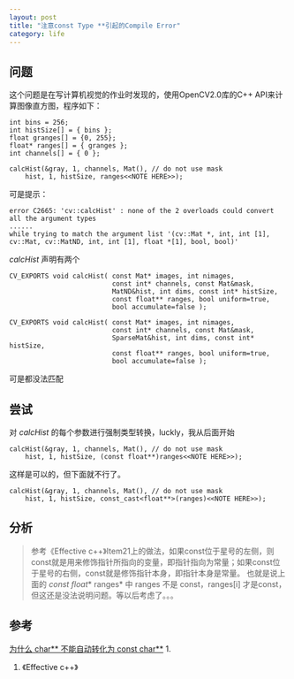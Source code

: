 ```yaml
---
layout: post
title: "注意const Type **引起的Compile Error"
category: life
---
```



## 问题 ##

这个问题是在写计算机视觉的作业时发现的，使用OpenCV2.0库的C++ API来计算图像直方图，程序如下：

```
int bins = 256;
int histSize[] = { bins };
float granges[] = {0, 255};
float* ranges[] = { granges };
int channels[] = { 0 };

calcHist(&gray, 1, channels, Mat(), // do not use mask
    hist, 1, histSize, ranges<<NOTE HERE>>);
```

可是提示：

```
error C2665: 'cv::calcHist' : none of the 2 overloads could convert all the argument types
......
while trying to match the argument list '(cv::Mat *, int, int [1], cv::Mat, cv::MatND, int, int [1], float *[1], bool, bool)'
```

*calcHist* 声明有两个

```
CV_EXPORTS void calcHist( const Mat* images, int nimages,
                          const int* channels, const Mat&mask,
                          MatND&hist, int dims, const int* histSize,
                          const float** ranges, bool uniform=true,
                          bool accumulate=false );

CV_EXPORTS void calcHist( const Mat* images, int nimages,
                          const int* channels, const Mat&mask,
                          SparseMat&hist, int dims, const int* histSize,
                          const float** ranges, bool uniform=true,
                          bool accumulate=false );
```

可是都没法匹配


## 尝试 ##

对 *calcHist* 的每个参数进行强制类型转换，luckly，我从后面开始

```
calcHist(&gray, 1, channels, Mat(), // do not use mask
    hist, 1, histSize, (const float**)ranges<<NOTE HERE>>);
```

这样是可以的，但下面就不行了。

```
calcHist(&gray, 1, channels, Mat(), // do not use mask
    hist, 1, histSize, const_cast<float**>(ranges)<<NOTE HERE>>);
```



## 分析 ##
> 参考《Effective c++》Item21上的做法，如果const位于星号的左侧，则const就是用来修饰指针所指向的变量，即指针指向为常量；如果const位于星号的右侧，const就是修饰指针本身，即指针本身是常量。
也就是说上面的 *const float** ranges* 中 ranges 不是 const，ranges[i] 才是const，但这还是没法说明问题。等以后考虑了。。。


## 参考 ##
[为什么 char** 不能自动转化为 const char**](http://blog.vckbase.com/bruceteen/archive/2005/12/07/15691.html) 1.    
1.    《Effective c++》
